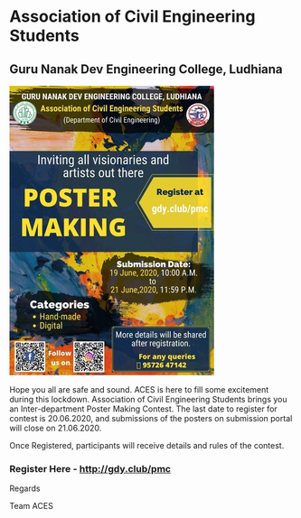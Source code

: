 # Association of Civil Engineering Students
## Guru Nanak Dev Engineering College, Ludhiana

![Brochure](Brochure_final.png)

Hope you all are safe and sound. ACES is here to fill some excitement during this lockdown. 
Association of Civil Engineering Students brings you an Inter-department Poster Making Contest.
The last date to register for contest is 20.06.2020, and submissions of the posters on submission
portal will close on 21.06.2020.

Once Registered, participants will receive details and rules of the contest. 

### Register Here - http://gdy.club/pmc

Regards

Team ACES

